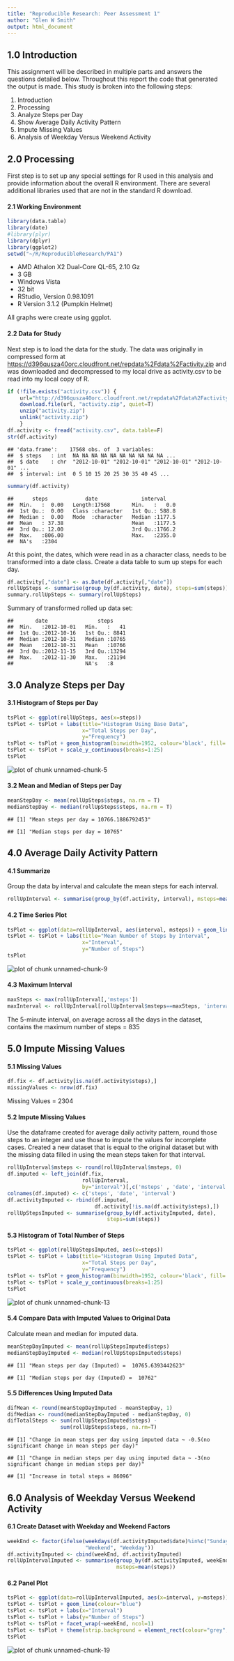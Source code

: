 ```yaml
---
title: "Reproducible Research: Peer Assessment 1"
author: "Glen W Smith"
output: html_document
---
```


## 1.0 Introduction
This assignment will be described in multiple parts and answers the questions detailed below.  Throughout this report the code that generated the output is made.  This study is broken into the following steps:

1. Introduction
2. Processing
2. Analyze Steps per Day
4. Show Average Daily Activity Pattern
5. Impute Missing Values
6. Analysis of Weekday Versus Weekend Activity

## 2.0 Processing
First step is to set up any special settings for R used in this analysis and provide information about the overall R environment.  There are several additional libraries used that are not in the standard R download.

#### 2.1 Working Environment

```r
library(data.table)
library(date)
#library(plyr)
library(dplyr)
library(ggplot2)
setwd("~/R/ReproducibleResearch/PA1")
```

* AMD Athalon X2 Dual-Core QL-65, 2.10 Gz
* 3 GB
* Windows Vista
* 32 bit
* RStudio, Version 0.98.1091
* R Version 3.1.2 (Pumpkin Helmet)

All graphs were create using ggplot.

#### 2.2 Data for Study
Next step is to load the data for the study.  The data was originally in compressed form at  <https://d396qusza40orc.cloudfront.net/repdata%2Fdata%2Factivity.zip> and was downloaded and  decompressed to my local drive as activity.csv to be read into my local copy of R.

```r
if (!file.exists("activity.csv")) {
    url="http://d396qusza40orc.cloudfront.net/repdata%2Fdata%2Factivity.zip"
    download.file(url, "activity.zip", quiet=T)
    unzip("activity.zip")
    unlink("activity.zip")
    }
df.activity <- fread("activity.csv", data.table=F)
str(df.activity)
```

```
## 'data.frame':	17568 obs. of  3 variables:
##  $ steps   : int  NA NA NA NA NA NA NA NA NA NA ...
##  $ date    : chr  "2012-10-01" "2012-10-01" "2012-10-01" "2012-10-01" ...
##  $ interval: int  0 5 10 15 20 25 30 35 40 45 ...
```

```r
summary(df.activity)
```

```
##      steps            date              interval     
##  Min.   :  0.00   Length:17568       Min.   :   0.0  
##  1st Qu.:  0.00   Class :character   1st Qu.: 588.8  
##  Median :  0.00   Mode  :character   Median :1177.5  
##  Mean   : 37.38                      Mean   :1177.5  
##  3rd Qu.: 12.00                      3rd Qu.:1766.2  
##  Max.   :806.00                      Max.   :2355.0  
##  NA's   :2304
```
At this point, the dates, which were read in as a character class, needs to be transformed into a date class.  Create a data table to sum up steps for each day.

```r
df.activity[,"date"] <- as.Date(df.activity[,"date"])
rollUpSteps <- summarise(group_by(df.activity, date), steps=sum(steps))
summary.rollUpSteps <- summary(rollUpSteps)
```
Summary of transformed rolled up data set:

```
##       date                steps      
##  Min.   :2012-10-01   Min.   :   41  
##  1st Qu.:2012-10-16   1st Qu.: 8841  
##  Median :2012-10-31   Median :10765  
##  Mean   :2012-10-31   Mean   :10766  
##  3rd Qu.:2012-11-15   3rd Qu.:13294  
##  Max.   :2012-11-30   Max.   :21194  
##                       NA's   :8
```

## 3.0 Analyze Steps per Day

#### 3.1 Histogram of Steps per Day

```r
tsPlot <- ggplot(rollUpSteps, aes(x=steps)) 
tsPlot <- tsPlot + labs(title="Histogram Using Base Data",
                        x="Total Steps per Day",
                        y="Frequency")
tsPlot <- tsPlot + geom_histogram(binwidth=1952, colour='black', fill='red')
tsPlot <- tsPlot + scale_y_continuous(breaks=1:25)
tsPlot
```

![plot of chunk unnamed-chunk-5](figure/unnamed-chunk-5-1.png) 


#### 3.2 Mean and Median of Steps per Day

```r
meanStepDay <- mean(rollUpSteps$steps, na.rm = T)
medianStepDay <- median(rollUpSteps$steps, na.rm = T)
```

```
## [1] "Mean steps per day = 10766.1886792453"
```

```
## [1] "Median steps per day = 10765"
```

## 4.0 Average Daily Activity Pattern

#### 4.1 Summarize
Group the data by interval and calculate the mean steps for each interval.

```r
rollUpInterval <- summarise(group_by(df.activity, interval), msteps=mean(steps, na.rm=T))
```

#### 4.2 Time Series Plot

```r
tsPlot <- ggplot(data=rollUpInterval, aes(interval, msteps)) + geom_line(colour="blue")
tsPlot <- tsPlot + labs(title="Mean Number of Steps by Interval",
                        x="Interval",
                        y="Number of Steps")
tsPlot 
```

![plot of chunk unnamed-chunk-9](figure/unnamed-chunk-9-1.png) 

#### 4.3 Maximum Interval

```r
maxSteps <- max(rollUpInterval[,'msteps'])
maxInterval <- rollUpInterval[rollUpInterval$msteps==maxSteps, 'interval']
```
The 5-minute interval, on average across all the days in the dataset, contains the maximum number of steps = 835


## 5.0 Impute Missing Values

#### 5.1 Missing Values

```r
df.fix <- df.activity[is.na(df.activity$steps),]
missingValues <- nrow(df.fix)
```
Missing Values = 2304

#### 5.2 Impute Missing Values
Use the dataframe created for average daily activity pattern, round those steps to an integer and use those to impute the values for incomplete cases. Created a new dataset that is equal to the original dataset but with the missing data filled in using the mean steps taken for that interval.

```r
rollUpInterval$msteps <- round(rollUpInterval$msteps, 0)
df.imputed <- left_join(df.fix,
                        rollUpInterval,
                        by="interval")[,c('msteps' , 'date', 'interval')]
colnames(df.imputed) <- c('steps', 'date', 'interval')
df.activityImputed <- rbind(df.imputed,
                            df.activity[!is.na(df.activity$steps),])
rollUpStepsImputed <- summarise(group_by(df.activityImputed, date),
                                steps=sum(steps))
```

#### 5.3 Histogram of Total Number of Steps

```r
tsPlot <- ggplot(rollUpStepsImputed, aes(x=steps)) 
tsPlot <- tsPlot + labs(title="Histogram Using Imputed Data",
                        x="Total Steps per Day",
                        y="Frequency")
tsPlot <- tsPlot + geom_histogram(binwidth=1952, colour='black', fill='red')
tsPlot <- tsPlot + scale_y_continuous(breaks=1:25)
tsPlot
```

![plot of chunk unnamed-chunk-13](figure/unnamed-chunk-13-1.png) 


#### 5.4 Compare Data with Imputed Values to Original Data
Calculate mean and median for imputed data.

```r
meanStepDayImputed <- mean(rollUpStepsImputed$steps)
medianStepDayImputed <- median(rollUpStepsImputed$steps)
```

```
## [1] "Mean steps per day (Imputed) =  10765.6393442623"
```

```
## [1] "Median steps per day (Imputed) =  10762"
```

#### 5.5 Differences Using Imputed Data

```r
difMean <- round(meanStepDayImputed - meanStepDay, 1)
difMedian <- round(medianStepDayImputed - medianStepDay, 0)
difTotalSteps <- sum(rollUpStepsImputed$steps) - 
                 sum(rollUpSteps$steps, na.rm=T)
```

```
## [1] "Change in mean steps per day using imputed data ~ -0.5(no significant change in mean steps per day)"
```

```
## [1] "Change in median steps per day using imputed data ~ -3(no significant change in median steps per day)"
```

```
## [1] "Increase in total steps = 86096"
```

## 6.0 Analysis of Weekday Versus Weekend Activity

#### 6.1 Create Dataset with Weekday and Weekend Factors

```r
weekEnd <- factor(ifelse(weekdays(df.activityImputed$date)%in%c("Sunday","Saturday"),
                         "Weekend", "Weekday"))
df.activityImputed <- cbind(weekEnd, df.activityImputed)
rollUpIntervalImputed <- summarise(group_by(df.activityImputed, weekEnd, interval),
                                   msteps=mean(steps))
```

#### 6.2 Panel Plot

```r
tsPlot <- ggplot(data=rollUpIntervalImputed, aes(x=interval, y=msteps))
tsPlot <- tsPlot + geom_line(colour="blue")
tsPlot <- tsPlot + labs(x="Interval")
tsPlot <- tsPlot + labs(y="Number of Steps")
tsPlot <- tsPlot + facet_wrap(~weekEnd, ncol=1)
tsPlot <- tsPlot + theme(strip.background = element_rect(colour="grey", fill="bisque1"))
tsPlot
```

![plot of chunk unnamed-chunk-19](figure/unnamed-chunk-19-1.png) 
